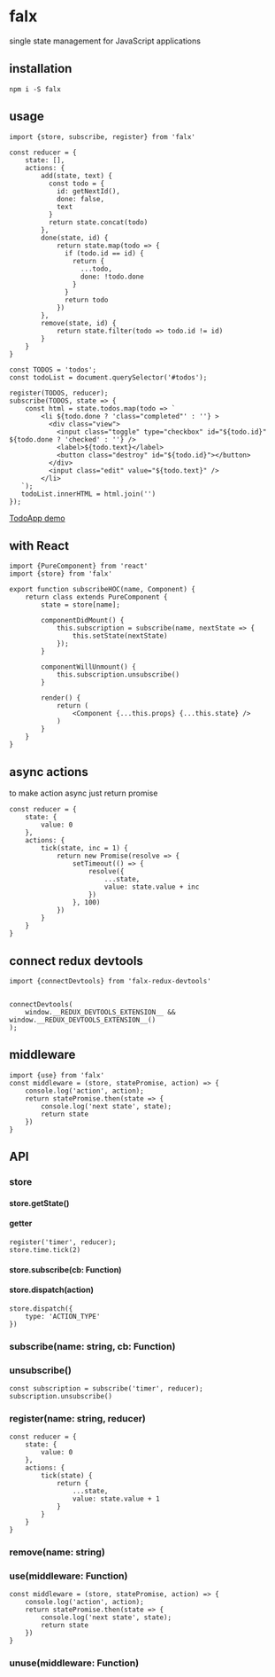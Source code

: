 # falx
single state management for JavaScript applications

## installation
````
npm i -S falx
````

## usage
````es6
import {store, subscribe, register} from 'falx'

const reducer = {
    state: [],
    actions: {
        add(state, text) {
          const todo = {
            id: getNextId(),
            done: false,
            text
          }
          return state.concat(todo)
        },
        done(state, id) {
            return state.map(todo => {
              if (todo.id == id) {
                return {
                  ...todo,
                  done: !todo.done
                }
              }
              return todo
            })
        },
        remove(state, id) {
            return state.filter(todo => todo.id != id)
        }
    }
}

const TODOS = 'todos';
const todoList = document.querySelector('#todos');

register(TODOS, reducer);
subscribe(TODOS, state => {
    const html = state.todos.map(todo => `
        <li ${todo.done ? 'class="completed"' : ''} >
          <div class="view">
            <input class="toggle" type="checkbox" id="${todo.id}" ${todo.done ? 'checked' : ''} />
            <label>${todo.text}</label>
            <button class="destroy" id="${todo.id}"></button>
          </div>
          <input class="edit" value="${todo.text}" />
        </li>
   `);
   todoList.innerHTML = html.join('')
});
````
[TodoApp demo](https://stackblitz.com/edit/typescript-iehr6d?file=index.ts)

## with React
````es6
import {PureComponent} from 'react'
import {store} from 'falx'

export function subscribeHOC(name, Component) {
    return class extends PureComponent {
        state = store[name];

        componentDidMount() {
            this.subscription = subscribe(name, nextState => {
                this.setState(nextState)
            });
        }

        componentWillUnmount() {
            this.subscription.unsubscribe()
        }

        render() {
            return (
                <Component {...this.props} {...this.state} />
            )
        }
    }
}
````

## async actions
to make action async just return promise
````es6
const reducer = {
    state: {
        value: 0
    },
    actions: {
        tick(state, inc = 1) {
            return new Promise(resolve => {
                setTimeout(() => {
                    resolve({
                        ...state,
                        value: state.value + inc
                    })
                }, 100)
            })
        }
    }
}
````

## connect redux devtools
````es6
import {connectDevtools} from 'falx-redux-devtools'


connectDevtools(
    window.__REDUX_DEVTOOLS_EXTENSION__ && window.__REDUX_DEVTOOLS_EXTENSION__()
);
````

## middleware
````es6
import {use} from 'falx'
const middleware = (store, statePromise, action) => {
    console.log('action', action);
    return statePromise.then(state => {
        console.log('next state', state);
        return state
    })
}
````

## API

### store
#### store.getState()
#### getter
````es6
register('timer', reducer);
store.time.tick(2)
````
#### store.subscribe(cb: Function)
#### store.dispatch(action)
````es6
store.dispatch({
    type: 'ACTION_TYPE'
})
````

### subscribe(name: string, cb: Function)

### unsubscribe()
````es6
const subscription = subscribe('timer', reducer);
subscription.unsubscribe()
````

### register(name: string, reducer)
````es6
const reducer = {
    state: {
        value: 0
    },
    actions: {
        tick(state) {
            return {
                ...state,
                value: state.value + 1
            }
        }
    }
}
````

### remove(name: string)

### use(middleware: Function)
````es6
const middleware = (store, statePromise, action) => {
    console.log('action', action);
    return statePromise.then(state => {
        console.log('next state', state);
        return state
    })
}
````

### unuse(middleware: Function)
